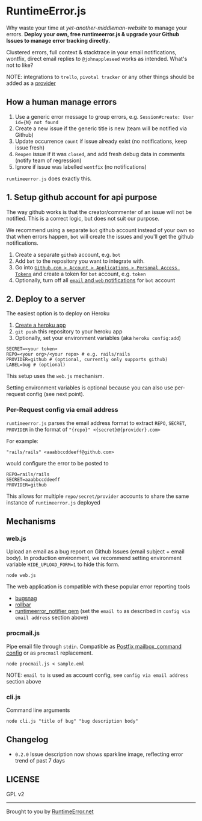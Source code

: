 # RuntimeError.js

Why waste your time at *yet-another-middleman-website* to manage your errors. **Deploy your own, free runtimeerror.js & upgrade your Github Issues to manage error tracking directly.**

Clustered errors, full context & stacktrace in your email notifications, wontfix, direct email replies to `@johnappleseed` works as intended. What's not to like?

NOTE: integrations to `trello`, `pivotal tracker` or any other things should be added as a [provider](https://github.com/develsadvocates/runtimeerror.js/tree/master/lib/providers)

## How a human manage errors

1. Use a generic error message to group errors, e.g. `Session#create: User id={N} not found`
2. Create a new issue if the generic title is new (team will be notified via Github)
3. Update occurrence `count` if issue already exist (no notifications, keep issue fresh)
4. `Reopen` issue if it was `closed`, and add fresh debug data in comments (notify team of regression)
5. Ignore if issue was labelled `wontfix` (no notifications)

`runtimeerror.js` does exactly this.

## 1. Setup github account for api purpose

The way github works is that the creator/commenter of an issue will not be notified. This is a correct logic, but does not suit our purpose.

We recommend using a separate `bot` github account instead of your own so that when errors happen, `bot` will create the issues and you'll get the github notifications. 

1. Create a separate `github` account, e.g. `bot`
2. Add `bot` to the repository you want to integrate with.
3. Go into [`Github.com > Account > Applications > Personal Access Tokens`](https://github.com/settings/tokens/new) and create a token for `bot` account, e.g. `token`
4. Optionally, turn off all [`email` and `web` notifications](https://github.com/settings/notifications) for `bot` account

## 2. Deploy to a server

The easiest option is to deploy on Heroku

1. [Create a heroku app](https://dashboard.heroku.com/apps)
2. `git push` this repository to your heroku app
3. Optionally, set your environment variables (aka `heroku config:add`)

```
SECRET=<your token>
REPO=<your org>/<your repo> # e.g. rails/rails
PROVIDER=github # (optional, currently only supports github)
LABEL=bug # (optional)
```

This setup uses the `web.js` mechanism.

Setting environment variables is optional because you can also use per-request config (see next point).

### Per-Request config via email address

`runtimeerror.js` parses the email address format to extract `REPO`, `SECRET`, `PROVIDER` in the format of `"{repo}" <{secret}@{provider}.com>`


For example:

```
"rails/rails" <aaabbccddeeff@github.com>
```

would configure the error to be posted to

```
REPO=rails/rails
SECRET=aaabbccddeeff
PROVIDER=github
```

This allows for multiple `repo/secret/provider` accounts to share the same instance of `runtimeerror.js` deployed

## Mechanisms

### web.js

Upload an email as a bug report on Github Issues (email subject + email body). In production environment, we recommend setting environment variable `HIDE_UPLOAD_FORM=1` to hide this form.

```
node web.js
```

The web application is compatible with these popular error reporting tools

* [bugsnag](https://github.com/develsadvocates/runtimeerror.js/blob/master/bugsnag.md)
* [rollbar](https://github.com/develsadvocates/runtimeerror.js/blob/master/rollbar.md)
* [runtimeerror_notifier gem](http://rubygems.org/gems/runtimeerror_notifier) (set the `email to` as described in `config via email address` section above)

### procmail.js

Pipe email file through `stdin`. Compatible as [Postfix mailbox_command config](http://www.postfix.org/postconf.5.html#mailbox_command) or as `procmail` replacement.

```
node procmail.js < sample.eml
```

NOTE: `email to` is used as account config, see `config via email address` section above

### cli.js

Command line arguments

```
node cli.js "title of bug" "bug description body"
```

## Changelog

* `0.2.0` Issue description now shows sparkline image, reflecting error trend of past 7 days

## LICENSE

GPL v2

---
Brought to you by [RuntimeError.net](http://runtimeerror.net)

